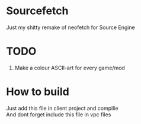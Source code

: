 # Sourcefetch
Just my shitty remake of neofetch for Source Engine  
# TODO
1. Make a colour ASCII-art for every game/mod  
# How to build
Just add this file in client project and compilie  
And dont forget include this file in vpc files
